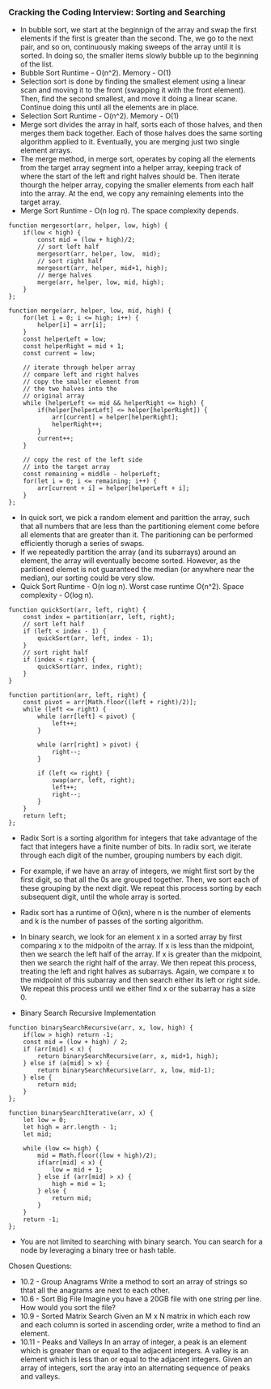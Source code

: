 ### Cracking the Coding Interview: Sorting and Searching
* In bubble sort, we start at the beginnign of the array and swap the first elements if the first is greater than the second. The, we go to the next pair, and so on, continuously making sweeps of the array until it is sorted. In doing so, the smaller items slowly bubble up to the beginning of the list.
* Bubble Sort Runtime - O(n^2). Memory - O(1)
* Selection sort is done by finding the smallest element using a linear scan and moving it to the front (swapping it with the front element). Then, find the second smallest, and move it doing a linear scane. Continue doing this until all the elements are in place.
* Selection Sort Runtime - O(n^2). Memory - O(1)
* Merge sort divides the array in half, sorts each of those halves, and then merges them back together. Each of those halves does the same sorting algorithm applied to it. Eventually, you are merging just two single element arrays. 
* The merge method, in merge sort, operates by coping all the elements from the target array segment into a helper array, keeping track of where the start of the left and right halves should be. Then iterate thourgh the helper array, copying the smaller elements from each half into the array. At the end, we copy any remaining elements into the target array.
* Merge Sort Runtime - O(n log n). The space complexity depends.
```
function mergesort(arr, helper, low, high) {
    if(low < high) {
        const mid = (low + high)/2;
        // sort left half
        mergesort(arr, helper, low,  mid); 
        // sort right half
        mergesort(arr, helper, mid+1, high);
        // merge halves
        merge(arr, helper, low, mid, high);
    }
};

function merge(arr, helper, low, mid, high) {
    for(let i = 0; i <= high; i++) {
        helper[i] = arr[i];
    }
    const helperLeft = low;
    const helperRight = mid + 1;
    const current = low;

    // iterate through helper array
    // compare left and right halves
    // copy the smaller element from
    // the two halves into the
    // original array
    while (helperLeft <= mid && helperRight <= high) {
        if(helper[helperLeft] <= helper[helperRight]) {
            arr[current] = helper[helperRight];
            helperRight++;
        }
        current++;
    }

    // copy the rest of the left side
    // into the target array
    const remaining = middle - helperLeft;
    for(let i = 0; i <= remaining; i++) {
        arr[current + i] = helper[helperLeft + i];
    }
};
```
  
* In quick sort, we pick a random element and parittion the array, such that all numbers that are less than the partitioning element come before all elements that are greater than it. The paritioning can be performed efficiently thorugh a series of swaps.
* If we repeatedly partition the array (and its subarrays) around an element, the array will eventually become sorted. However, as the paritioned elemet is not guaranteed the median (or anywhere near the median), our sorting could be very slow.
* Quick Sort Runtime - O(n log n). Worst case runtime O(n^2). Space complexity - O(log n).
```
function quickSort(arr, left, right) {
    const index = partition(arr, left, right);
    // sort left half
    if (left < index - 1) {
        quickSort(arr, left, index - 1);
    }
    // sort right half
    if (index < right) {
        quickSort(arr, index, right);
    }
}

function partition(arr, left, right) {
    const pivot = arr[Math.floor((left + right)/2)];
    while (left <= right) {
        while (arr[left] < pivot) {
            left++;
        }

        while (arr[right] > pivot) {
            right--;
        }

        if (left <= right) {
            swap(arr, left, right);
            left++;
            right--;
        }
    }
    return left;
};
```
  
* Radix Sort is a sorting algorithm for integers that take advantage of the fact that integers have a finite number of bits. In radix sort, we iterate through each digit of the number, grouping numbers by each digit.
* For example, if we have an array of integers, we might first sort by the first digit, so that all the 0s are grouped together. Then, we sort each of these grouping by the next digit. We repeat this process sorting by each subsequent digit, until the whole array is sorted.
* Radix sort has a runtime of O(kn), where n is the number of elements and k is the number of passes of the sorting algorithm.
  
* In binary search, we look for an element x in a sorted array by first comparing x to the midpoitn of the array. If x is less than the midpoint, then we search the left half of the array. If x is greater than the midpoint, then we search the right half of the array. We then repeat this process, treating the left and right halves as subarrays. Again, we compare x to the midpoint of this subarray and then search either its left or right side. We repeat this process until we either find x or the subarray has a size 0.
* Binary Search Recursive Implementation
```
function binarySearchRecursive(arr, x, low, high) {
    if(low > high) return -1;
    const mid = (low + high) / 2;
    if (arr[mid] < x) {
        return binarySearchRecursive(arr, x, mid+1, high);
    } else if (a[mid] > x) {
        return binarySearchRecursive(arr, x, low, mid-1);
    } else {
        return mid;
    }
};

function binarySearchIterative(arr, x) {
    let low = 0;
    let high = arr.length - 1;
    let mid;

    while (low <= high) {
        mid = Math.floor((low + high)/2);
        if(arr[mid] < x) {
            low = mid + 1;
        } else if (arr[mid] > x) {
            high = mid = 1;
        } else {
            return mid;
        }
    }
    return -1;
};
``` 
* You are not limited to searching with binary search. You can search for a node by leveraging a binary tree or hash table.
  
Chosen Questions:
* 10.2 - Group Anagrams
Write a method to sort an array of strings so thtat all the anagrams are next to each other.
* 10.6 - Sort Big File
Imagine you have a 20GB file with one string per line. How would you sort the file?
* 10.9 - Sorted Matrix Search 
Given an M x N matrix in which each row and each column is sorted in ascending order, write a method to find an element.
* 10.11 - Peaks and Valleys
In an array of integer, a peak is an element which is greater than or equal to the adjacent integers. A valley is an element which is less than or equal to the adjacent integers.
Given an array of integers, sort the aray into an alternating sequence of peaks and valleys.